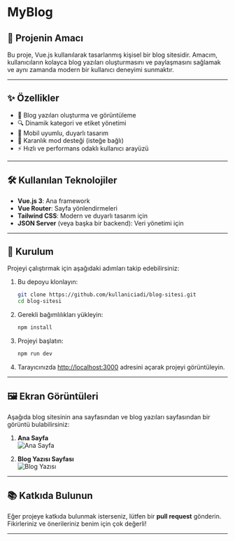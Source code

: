# MyBlog

## 🎯 Projenin Amacı
Bu proje, Vue.js kullanılarak tasarlanmış kişisel bir blog sitesidir. Amacım, kullanıcıların kolayca blog yazıları oluşturmasını ve paylaşmasını sağlamak ve aynı zamanda modern bir kullanıcı deneyimi sunmaktır.

---

## ✨ Özellikler
- 📝 Blog yazıları oluşturma ve görüntüleme
- 🔍 Dinamik kategori ve etiket yönetimi
- 📱 Mobil uyumlu, duyarlı tasarım
- 🌙 Karanlık mod desteği (isteğe bağlı)
- ⚡ Hızlı ve performans odaklı kullanıcı arayüzü

---

## 🛠️ Kullanılan Teknolojiler
- **Vue.js 3**: Ana framework
- **Vue Router**: Sayfa yönlendirmeleri
- **Tailwind CSS**: Modern ve duyarlı tasarım için
- **JSON Server** (veya başka bir backend): Veri yönetimi için

---

## 🚀 Kurulum
Projeyi çalıştırmak için aşağıdaki adımları takip edebilirsiniz:

1. Bu depoyu klonlayın:
   ```bash
   git clone https://github.com/kullaniciadi/blog-sitesi.git
   cd blog-sitesi
   ```

2. Gerekli bağımlılıkları yükleyin:
   ```bash
   npm install
   ```

3. Projeyi başlatın:
   ```bash
   npm run dev
   ```

4. Tarayıcınızda [http://localhost:3000](http://localhost:3000) adresini açarak projeyi görüntüleyin.

---

## 🖼️ Ekran Görüntüleri
Aşağıda blog sitesinin ana sayfasından ve blog yazıları sayfasından bir görüntü bulabilirsiniz:

1. **Ana Sayfa**  
   ![Ana Sayfa](./screenshots/homepage.png)

2. **Blog Yazısı Sayfası**  
   ![Blog Yazısı](./screenshots/blog-page.png)

---

## 📚 Katkıda Bulunun
Eğer projeye katkıda bulunmak isterseniz, lütfen bir **pull request** gönderin. Fikirleriniz ve önerileriniz benim için çok değerli!

---

